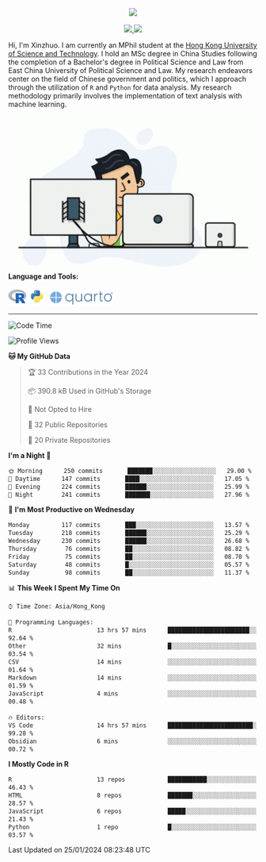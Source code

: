 <div align='center'>
<img src='https://readme-typing-svg.herokuapp.com?font=Lora&color=4d3900&center=true&lines=HKUST+Mphil+in+SOSC;Focus+on+China;Code+for+PoliSci'/>
</div>

<p align='center'>
 <a href
='https://www.linkedin.com/in/xinzhuo-huang-5161011ba/' target='_blank'>
        <img src='https://img.shields.io/badge/linkedin%20-%230077B5.svg?&style=for-the-badge&logo=linkedin&logoColor=white'/>
    </a>
 <a href='https://twitter.com/HsinchoH' target='_blank'>
        <img src='https://img.shields.io/badge/Twitter-1DA1F2?style=for-the-badge&logo=twitter&logoColor=white'/>
    </a>
    </p>
    
Hi, I'm Xinzhuo. I am currently an MPhil student at the [Hong Kong University of Science and Technology](https://sosc.hkust.edu.hk/node/613). I hold an MSc degree in China Studies following the completion of a Bachelor's degree in Political Science and Law from East China University of Political Science and Law. My research endeavors center on the field of Chinese government and politics, which I approach through the utilization of `R` and `Python` for data analysis. My research methodology primarily involves the implementation of text analysis with machine learning.




<img align='right' src="https://github.com/xinzhuohkust/xinzhuohkust/blob/main/programmer.gif" width="590">



**Language and Tools:**  

<code><img height="36" src="https://raw.githubusercontent.com/github/explore/80688e429a7d4ef2fca1e82350fe8e3517d3494d/topics/r/r.png"></code>
<code><img height="36" src="https://raw.githubusercontent.com/github/explore/80688e429a7d4ef2fca1e82350fe8e3517d3494d/topics/python/python.png"></code>
<code><img height="32" src="https://github.com/quarto-dev/quarto-r/blob/main/man/figures/quarto.png"></code>

---
<!--START_SECTION:waka-->
![Code Time](http://img.shields.io/badge/Code%20Time-1%2C373%20hrs-blue)

![Profile Views](http://img.shields.io/badge/Profile%20Views-9-blue)

**🐱 My GitHub Data** 

> 🏆 33 Contributions in the Year 2024
 > 
> 📦 390.8 kB Used in GitHub's Storage 
 > 
> 🚫 Not Opted to Hire
 > 
> 📜 32 Public Repositories 
 > 
> 🔑 20 Private Repositories  
 > 
**I'm a Night 🦉** 

```text
🌞 Morning      250 commits       ███████░░░░░░░░░░░░░░░░░░   29.00 % 
🌆 Daytime      147 commits       ████░░░░░░░░░░░░░░░░░░░░░   17.05 % 
🌃 Evening      224 commits       ██████░░░░░░░░░░░░░░░░░░░   25.99 % 
🌙 Night        241 commits       ███████░░░░░░░░░░░░░░░░░░   27.96 % 

```
📅 **I'm Most Productive on Wednesday** 

```text
Monday         117 commits       ███░░░░░░░░░░░░░░░░░░░░░░   13.57 % 
Tuesday        218 commits       ██████░░░░░░░░░░░░░░░░░░░   25.29 % 
Wednesday      230 commits       ██████░░░░░░░░░░░░░░░░░░░   26.68 % 
Thursday        76 commits       ██░░░░░░░░░░░░░░░░░░░░░░░   08.82 % 
Friday          75 commits       ██░░░░░░░░░░░░░░░░░░░░░░░   08.70 % 
Saturday        48 commits       █░░░░░░░░░░░░░░░░░░░░░░░░   05.57 % 
Sunday          98 commits       ██░░░░░░░░░░░░░░░░░░░░░░░   11.37 % 

```


📊 **This Week I Spent My Time On** 

```text
⌚︎ Time Zone: Asia/Hong_Kong

💬 Programming Languages: 
R                        13 hrs 57 mins      ███████████████████████░░   92.64 % 
Other                    32 mins             █░░░░░░░░░░░░░░░░░░░░░░░░   03.54 % 
CSV                      14 mins             ░░░░░░░░░░░░░░░░░░░░░░░░░   01.64 % 
Markdown                 14 mins             ░░░░░░░░░░░░░░░░░░░░░░░░░   01.59 % 
JavaScript               4 mins              ░░░░░░░░░░░░░░░░░░░░░░░░░   00.48 % 

🔥 Editors: 
VS Code                  14 hrs 57 mins      ████████████████████████░   99.28 % 
Obsidian                 6 mins              ░░░░░░░░░░░░░░░░░░░░░░░░░   00.72 % 

```

**I Mostly Code in R** 

```text
R                        13 repos            ███████████░░░░░░░░░░░░░░   46.43 % 
HTML                     8 repos             ███████░░░░░░░░░░░░░░░░░░   28.57 % 
JavaScript               6 repos             █████░░░░░░░░░░░░░░░░░░░░   21.43 % 
Python                   1 repo              █░░░░░░░░░░░░░░░░░░░░░░░░   03.57 % 

```



 Last Updated on 25/01/2024 08:23:48 UTC
<!--END_SECTION:waka-->
    
    
    
    
    
    
    
    
